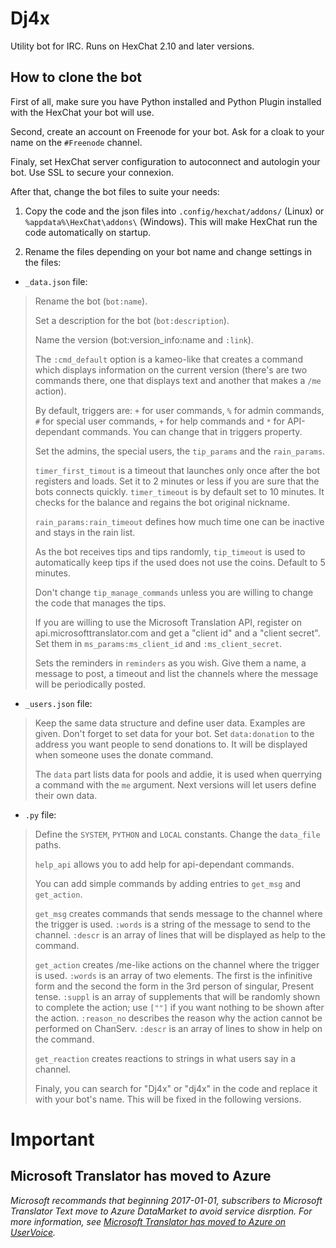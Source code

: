 Dj4x
===

Utility bot for IRC. Runs on HexChat 2.10 and later versions.

How to clone the bot
--------------------

First of all, make sure you have Python installed and Python Plugin installed with the HexChat your bot will use.

Second, create an account on Freenode for your bot. Ask for a cloak to your name on the `#Freenode` channel.

Finaly, set HexChat server configuration to autoconnect and autologin your bot. Use SSL to secure your connexion.

After that, change the bot files to suite your needs:

1. Copy the code and the json files into `.config/hexchat/addons/` (Linux) or `%appdata%\HexChat\addons\` (Windows). This will make HexChat run the code automatically on startup.

2. Rename the files depending on your bot name and change settings in the files:

* `_data.json` file:
>
> Rename the bot (`bot:name`).
>
> Set a description for the bot (`bot:description`).
>
> Name the version (bot:version_info:name and `:link`).
>
> The `:cmd_default` option is a kameo-like that creates a command which displays information on the current version (there's are two commands there, one that displays text and another that makes a `/me` action).
>
> By default, triggers are: `+` for user commands, `%` for admin commands, `#` for special user commands, `+` for help commands and `*` for API-dependant commands. You can change that in triggers property.
>
> Set the admins, the special users, the `tip_params` and the `rain_params`.
>
> `timer_first_timout` is a timeout that launches only once after the bot registers and loads. Set it to 2 minutes or less if you are sure that the bots connects quickly. `timer_timeout` is by default set to 10 minutes. It checks for the balance and regains the bot original nickname.
>
> `rain_params:rain_timeout` defines how much time one can be inactive and stays in the rain list.
>
> As the bot receives tips and tips randomly, `tip_timeout` is used to automatically keep tips if the used does not use the coins. Default to 5 minutes.
>
> Don't change `tip_manage_commands` unless you are willing to change the code that manages the tips.
>
> If you are willing to use the Microsoft Translation API, register on api.microsofttranslator.com and get a "client id" and a "client secret". Set them in `ms_params:ms_client_id` and `:ms_client_secret`.
>
> Sets the reminders in `reminders` as you wish. Give them a name, a message to post, a timeout and list the channels where the message will be periodically posted.

* `_users.json` file:
>
> Keep the same data structure and define user data. Examples are given. Don't forget to set data for your bot. Set `data:donation` to the address you want people to send donations to. It will be displayed when someone uses the donate command.
>
> The `data` part lists data for pools and addie, it is used when querrying a command with the `me` argument. Next versions will let users define their own data.

* `.py` file:
>
> Define the `SYSTEM`, `PYTHON` and `LOCAL` constants. Change the `data_file` paths.
>
> `help_api` allows you to add help for api-dependant commands.
>
> You can add simple commands by adding entries to `get_msg` and `get_action`.
>
> `get_msg` creates commands that sends message to the channel where the trigger is used. `:words` is a string of the message to send to the channel. `:descr` is an array of lines that will be displayed as help to the command.
>
> `get_action` creates /me-like actions on the channel where the trigger is used. `:words` is an array of two elements. The first is the infinitive form and the second the form in the 3rd person of singular, Present tense. `:suppl` is an array of supplements that will be randomly shown to complete the action; use `[""]` if you want nothing to be shown after the action. `:reason_no` describes the reason why the action cannot be performed on ChanServ. `:descr` is an array of lines to show in help on the command.
>
> `get_reaction` creates reactions to strings in what users say in a channel.
>
> Finaly, you can search for "Dj4x" or "dj4x" in the code and replace it with your bot's name. This will be fixed in the following versions.

# Important
## Microsoft Translator has moved to Azure
_Microsoft recommands that beginning 2017-01-01, subscribers to Microsoft Translator Text move to Azure DataMarket to avoid service disrption. For more information, see [Microsoft Translator has moved to Azure on UserVoice](https://translatorbusiness.uservoice.com/knowledgebase/articles/1078534-microsoft-translator-on-azure)._
